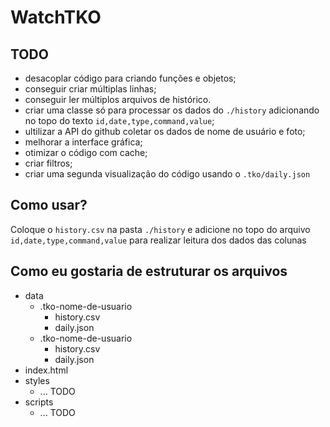 # WatchTKO

## TODO

- desacoplar código para criando funções e objetos;
- conseguir criar múltiplas linhas;
- conseguir ler múltiplos arquivos de histórico.
- criar uma classe só para processar os dados do `./history` adicionando no topo do texto `id,date,type,command,value`;
- ultilizar a API do github coletar os dados de nome de usuário e foto;
- melhorar a interface gráfica;
- otimizar o código com cache;
- criar filtros;
- criar uma segunda visualização do código usando o `.tko/daily.json`

## Como usar?

Coloque o `history.csv` na pasta `./history` e adicione no topo do arquivo `id,date,type,command,value` para realizar leitura dos dados das colunas

## Como eu gostaria de estruturar os arquivos

- data
  - .tko-nome-de-usuario
    - history.csv
    - daily.json
  - .tko-nome-de-usuario
    - history.csv
    - daily.json
- index.html
- styles
  - ... TODO 
- scripts
  - ... TODO
